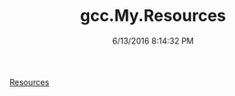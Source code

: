 ﻿---
title: gcc.My.Resources
date: 6/13/2016 8:14:32 PM
---

[Resources](T-gcc.My.Resources.Resources.html)
